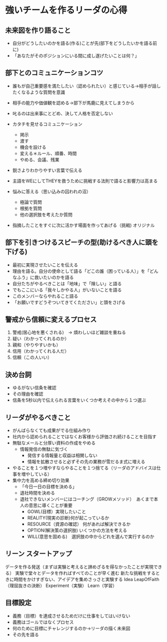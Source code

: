 # 強いチームを作るリーダの心得

## 未来図を作り語ること
- 自分がどうしたいのかを語る(作る)ことが先(部下をどうしたいかを語る前に)
- 「あなたがそのポジションにいる間に成し遂げたいことは何？」

## 部下とのコミュニケーションコツ
- 誰もが自己重要感を満たしたい（認められたい）と感じている->相手が話したくなるような質問を意識
- 相手の能力や価値観を認める->部下が馬鹿に見えてしまうから
- 叱るのは出来事にとどめ、決して人格を否定しない
- カタチを見せるコミュニケーション
  - 掲示
  - 渡す
  - 機会を設ける
  - 変える＊ルール、順番、時間
  - やめる、会議、残業
- 鋭さよりわかりやすい言葉で伝える
- 主語をWEにしてTHEYを救うために挑戦する法則で語ると影響力は高まる

- 悩みに答える（思い込みの囚われの沼）
  - 極論で質問
  - 根拠を質問
  - 他の選択肢を考えたか質問

- 指摘したことをすぐに次に活かす場面を作ってあげる（挑戦) オリジナル

## 部下を引きつけるスピーチの型(助けるべき人に頭を下げる)
- 最初に実現させたいことを伝える
- 理由を語る。自分の使命として語る「どこの誰（困っている人）」を「どんなふう」に救いたいのかを語る
- 自分たちがやるべきことは「地味」で「険しい」と語る
- でもここにいる「我々しかやる人」がいないことを語る
- このメンバーならやれること語る
- 「お願いですどうぞついてきてくたださい」と頭をさげる

## 警戒から信頼に変えるプロセス
1. 警戒(居心地を悪くされる)　-> 煩わしいほど雑談を重ねる
2. 疑い（わかってくれるのか）
3. 親和（やりやすいかも）
4. 信用（わかってくれる人だ）
5. 信頼（この人いい）

## 決め台詞
- ゆるがない信条を確認
- その理由を確認
- 信条を5秒以内で伝えられる言葉をいくつか考えその中から１つ選ぶ

## リーダがやるべきこと
- がんばらなくても成果がでる仕組み作り
- 社内から認められることではなくお客様から評価され続けることを目指す
- 無駄なメールと分厚い資料の作成をやめる
  - 情報発信の無駄に気づく
    - 発信する情報量と収益は相関しない
    - 情報を拡散させると必ずその先の業務が雪だるま式に増える
- やることを１つ増やすならやることを１つ捨てる（リーダのアドバイスは仕事を増やしている）
- 集中力を高める締め切り効果
  - 「今日一日の目標を決める」
  - 退社時間を決める
  - 退社できないメンバーにはコーチング（GROWメソッド）　あくまで本人の意思に導くことが重要
    - GOWL(目標）実現したいこと
    - REALITY(現実の診断)何が起こっているか
    - RESOURCE（資源の確認） 何があれば解決できるか
    - OPTION(解決策の選択肢) いくつかの方法を考える
    - WILL(意思を固める)　選択肢の中からどれを選んで実行するのか

## リーン スタートアップ
データを作る発送（まずは実験と考えると諦めざるを得なかったことが実現できる）
実験で堂々とデータを作ればすべてのことが早く進む
新たな挑戦をするときに時間をかけすぎない、アイデアを集めさっさと実験する
Idea
LeapOfFaith（理屈抜きの決断）
Experiment（実験）
Learn（学習）

## 目標設定
- 義務（目標）を達成させるためだけに仕事をしてはいけない
- 義務はゴールではなくプロセス
- 何のために目標にチャレンジするのか->リーダの描く未来図
- その先を語る
